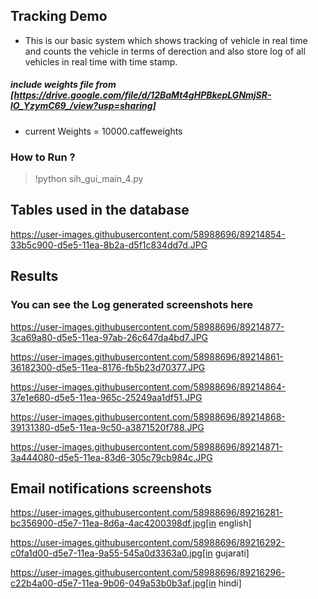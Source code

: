 ## Tracking Demo
* This is our basic system which shows tracking of vehicle in real time and counts the vehicle in terms of derection and also store log of all vehicles in real time with time stamp.

##### include weights file from [https://drive.google.com/file/d/12BaMt4gHPBkepLGNmjSR-lO_YzymC69_/view?usp=sharing]
* current Weights = 10000.caffeweights
### How to Run ?
> !python sih_gui_main_4.py

## Tables used in the database
https://user-images.githubusercontent.com/58988696/89214854-33b5c900-d5e5-11ea-8b2a-d5f1c834dd7d.JPG

## Results
### You can see the Log generated screenshots here
https://user-images.githubusercontent.com/58988696/89214877-3ca69a80-d5e5-11ea-97ab-26c647da4bd7.JPG

https://user-images.githubusercontent.com/58988696/89214861-36182300-d5e5-11ea-8176-fb5b23d70377.JPG

https://user-images.githubusercontent.com/58988696/89214864-37e1e680-d5e5-11ea-965c-25249aa1df51.JPG

https://user-images.githubusercontent.com/58988696/89214868-39131380-d5e5-11ea-9c50-a3871520f788.JPG

https://user-images.githubusercontent.com/58988696/89214871-3a444080-d5e5-11ea-83d6-305c79cb984c.JPG

## Email notifications screenshots
https://user-images.githubusercontent.com/58988696/89216281-bc356900-d5e7-11ea-8d6a-4ac4200398df.jpg[in english]

https://user-images.githubusercontent.com/58988696/89216292-c0fa1d00-d5e7-11ea-9a55-545a0d3363a0.jpg[in gujarati]

https://user-images.githubusercontent.com/58988696/89216296-c22b4a00-d5e7-11ea-9b06-049a53b0b3af.jpg[in hindi]

